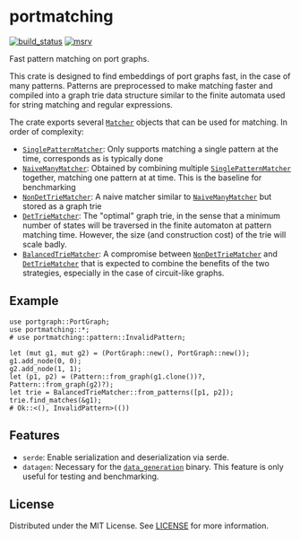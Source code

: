 # portmatching

[![build_status][]](https://github.com/lmondada/portmatching/actions)
[![msrv][]](https://github.com/lmondada/portmatching)

Fast pattern matching on port graphs.

This crate is designed to find embeddings of port graphs fast, in the case
of many patterns. Patterns are preprocessed to make matching faster and
compiled into a graph trie data structure similar to the finite automata
used for string matching and regular expressions.

The crate exports several [`Matcher`](crate::Matcher) objects that can be used for matching. In order of complexity:
-   [`SinglePatternMatcher`](crate::SinglePatternMatcher): Only supports matching a single pattern at the time, corresponds as is typically done
-   [`NaiveManyMatcher`](crate::NaiveManyMatcher): Obtained by combining multiple
[`SinglePatternMatcher`](crate::SinglePatternMatcher) together, matching one pattern at at time. This is the baseline for benchmarking
-   [`NonDetTrieMatcher`](crate::NonDetTrieMatcher): A naive matcher similar to [`NaiveManyMatcher`](crate::NaiveManyMatcher) but stored as a graph trie
-   [`DetTrieMatcher`](crate::DetTrieMatcher): The "optimal" graph trie, in the sense
that a minimum number of states will be traversed in the finite automaton at pattern
matching time. However, the size (and construction cost) of the trie will scale badly.
-   [`BalancedTrieMatcher`](crate::BalancedTrieMatcher): A compromise between
[`NonDetTrieMatcher`](crate::NonDetTrieMatcher) and [`DetTrieMatcher`](crate::DetTrieMatcher) that is expected to combine the benefits of the two strategies, especially in the case of circuit-like graphs.

## Example

```
use portgraph::PortGraph;
use portmatching::*;
# use portmatching::pattern::InvalidPattern;

let (mut g1, mut g2) = (PortGraph::new(), PortGraph::new());
g1.add_node(0, 0);
g2.add_node(1, 1);
let (p1, p2) = (Pattern::from_graph(g1.clone())?, Pattern::from_graph(g2)?);
let trie = BalancedTrieMatcher::from_patterns([p1, p2]);
trie.find_matches(&g1);
# Ok::<(), InvalidPattern>(())
```

## Features


-   `serde`: Enable serialization and deserialization via serde.
-   `datagen`: Necessary for the [`data_generation`](src/bin/data_generation.rs) binary. This feature is only useful for testing and benchmarking.

## License

Distributed under the MIT License. See [LICENSE][] for more information.

  [build_status]: https://github.com/lmondada/portmatching/workflows/Continuous%20integration/badge.svg?branch=main
  [LICENSE]: LICENCE
  [msrv]: https://img.shields.io/badge/rust-1.69.0%2B-blue.svg?maxAge=3600
